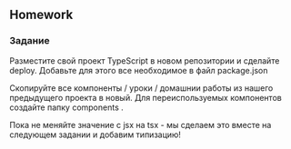 ## Homework

### Задание

Разместите свой проект TypeScript в новом репозитории и сделайте deploy. Добавьте для этого все необходимое в файл package.json

Скопируйте все компоненты / уроки / домашнии работы из нашего предыдущего проекта в новый. Для переиспользуемых компонентов создайте папку components .

Пока не меняйте значение c jsx на tsx - мы сделаем это вместе на следующем задании и добавим типизацию!
